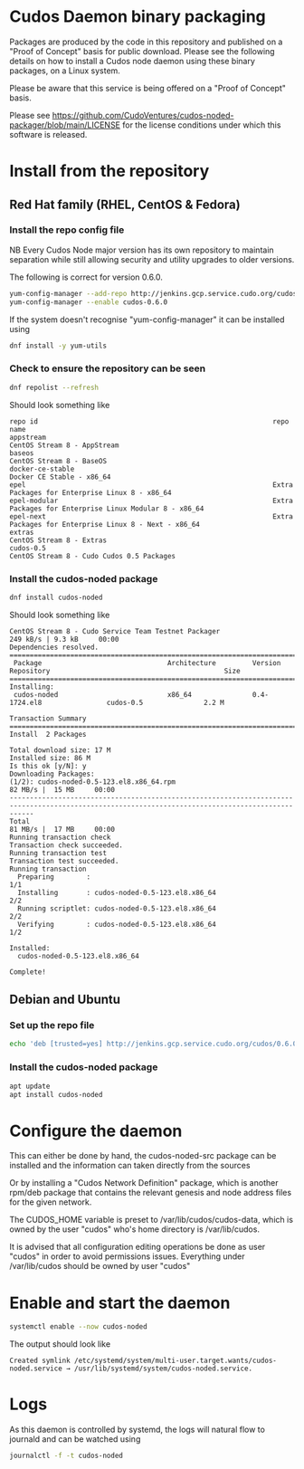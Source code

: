 # Cudos Daemon binary packaging

Packages are produced by the code in this repository and published
on a "Proof of Concept" basis for public download. Please see the following
details on how to install a Cudos node daemon using these binary packages, on a Linux system.

Please be aware that this service is being offered on a "Proof of Concept" basis.

Please see https://github.com/CudoVentures/cudos-noded-packager/blob/main/LICENSE for
the license conditions under which this software is released. 

# Install from the repository

## Red Hat family (RHEL, CentOS & Fedora)

### Install the repo config file

NB Every Cudos Node major version has its own repository to maintain separation while
still allowing security and utility upgrades to older versions.

The following is correct for version 0.6.0.

```bash
yum-config-manager --add-repo http://jenkins.gcp.service.cudo.org/cudos/0.6.0/cudos.repo
yum-config-manager --enable cudos-0.6.0
```

If the system doesn't recognise "yum-config-manager" it can be installed using

```bash
dnf install -y yum-utils
```

### Check to ensure the repository can be seen

```bash
dnf repolist --refresh
```

Should look something like

```
repo id                                                          repo name
appstream                                                        CentOS Stream 8 - AppStream
baseos                                                           CentOS Stream 8 - BaseOS
docker-ce-stable                                                 Docker CE Stable - x86_64
epel                                                             Extra Packages for Enterprise Linux 8 - x86_64
epel-modular                                                     Extra Packages for Enterprise Linux Modular 8 - x86_64
epel-next                                                        Extra Packages for Enterprise Linux 8 - Next - x86_64
extras                                                           CentOS Stream 8 - Extras
cudos-0.5                                                        CentOS Stream 8 - Cudo Cudos 0.5 Packages
```

### Install the cudos-noded package

```bash
dnf install cudos-noded
```

Should look something like

```
CentOS Stream 8 - Cudo Service Team Testnet Packager                                                              249 kB/s | 9.3 kB     00:00    
Dependencies resolved.
==================================================================================================================================================
 Package                               Architecture         Version                     Repository                                           Size
==================================================================================================================================================
Installing:
 cudos-noded                           x86_64               0.4-1724.el8                cudos-0.5               2.2 M

Transaction Summary
==================================================================================================================================================
Install  2 Packages

Total download size: 17 M
Installed size: 86 M
Is this ok [y/N]: y
Downloading Packages:
(1/2): cudos-noded-0.5-123.el8.x86_64.rpm                                                             82 MB/s |  15 MB     00:00    
--------------------------------------------------------------------------------------------------------------------------------------------------
Total                                                                                                              81 MB/s |  17 MB     00:00     
Running transaction check
Transaction check succeeded.
Running transaction test
Transaction test succeeded.
Running transaction
  Preparing        :                                                                                                                          1/1 
  Installing       : cudos-noded-0.5-123.el8.x86_64                                                                                            2/2 
  Running scriptlet: cudos-noded-0.5-123.el8.x86_64                                                                                            2/2 
  Verifying        : cudos-noded-0.5-123.el8.x86_64                                                                                            1/2 
  
Installed:
  cudos-noded-0.5-123.el8.x86_64                                   

Complete!
```

## Debian and Ubuntu

### Set up the repo  file

```bash
echo 'deb [trusted=yes] http://jenkins.gcp.service.cudo.org/cudos/0.6.0/debian stable main' > /etc/apt/sources.list.d/cudos.list
```

### Install the cudos-noded package

```bash
apt update
apt install cudos-noded
```

# Configure the daemon

This can either be done by hand, the cudos-noded-src package can be installed and the
information can taken directly from the sources

Or by installing a "Cudos Network Definition" package, which is another rpm/deb package
that contains the relevant genesis and node address files for the given network.

The CUDOS_HOME variable is preset to /var/lib/cudos/cudos-data, which is owned by the
user "cudos" who's home directory is /var/lib/cudos.

It is advised that all configuration editing operations be done as user "cudos" in
order to avoid permissions issues. Everything under /var/lib/cudos should be owned by user "cudos"

# Enable and start the daemon

```bash
systemctl enable --now cudos-noded
```

The output should look like

```
Created symlink /etc/systemd/system/multi-user.target.wants/cudos-noded.service → /usr/lib/systemd/system/cudos-noded.service.
```

# Logs

As this daemon is controlled by systemd, the logs will natural flow to journald and can be watched using

```bash
journalctl -f -t cudos-noded
```

